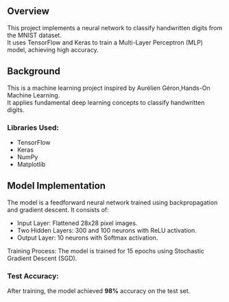 ## Overview
This project implements a neural network to classify handwritten digits from the MNIST dataset.  
It uses TensorFlow and Keras to train a Multi-Layer Perceptron (MLP) model, achieving high accuracy.

## Background
This is a machine learning project inspired by Aurélien Géron,Hands-On Machine Learning.  
It applies fundamental deep learning concepts to classify handwritten digits.

### Libraries Used:
- TensorFlow  
- Keras  
- NumPy  
- Matplotlib

## Model Implementation
 The model is a feedforward neural network trained using backpropagation and gradient descent. It consists of:
- Input Layer: Flattened 28x28 pixel images.
- Two Hidden Layers: 300 and 100 neurons with ReLU activation.
- Output Layer: 10 neurons with Softmax activation.

Training Process:
The model is trained for 15 epochs using Stochastic Gradient Descent (SGD).

### Test Accuracy:
After training, the model achieved **98%** accuracy on the test set.

